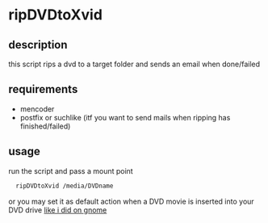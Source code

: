 # ripDVDtoXvid

## description
this script rips a dvd to a target folder and sends an email when done/failed

## requirements
* mencoder
* postfix or suchlike (itf you want to send mails when ripping has finished/failed)

## usage
run the script and pass a mount point 
```bash
  ripDVDtoXvid /media/DVDname
```

or you may set it as default action when a DVD movie is inserted into your DVD drive [like i did on gnome](http://gpunktschmitz.de/linux-mint-ubuntu/689-bash-script-to-rip-a-dvd-to-xvid-auto-rip-when-insert-media-gnome)
